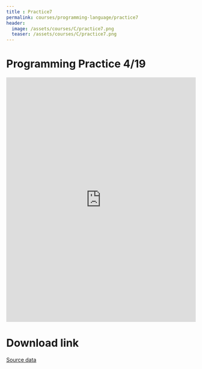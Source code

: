 ```yaml
---
title : Practice7
permalink: courses/programming-language/practice7
header:
  image: /assets/courses/C/practice7.png
  teaser: /assets/courses/C/practice7.png
---
```


Programming Practice 4/19
===

<iframe src="https://docs.google.com/viewer?srcid=1Ml0t4eYlZ7SxdN4J6eFECdCo6M7U75yA&pid=explorer&efh=false&a=v&chrome=false&embedded=true" style="width:100%; height:650px;" frameborder="0"></iframe>


Download link
===

[Source data](/assets/courses/C/Practice7.rar) <br>

